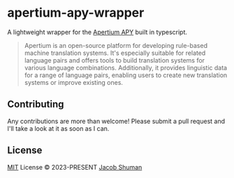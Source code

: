 # apertium-apy-wrapper

A lightweight wrapper for the [Apertium APY](https://wiki.apertium.org/wiki/Apertium-apy) built in typescript.

> Apertium is an open-source platform for developing rule-based machine translation systems. It's especially suitable for related language pairs and offers tools to build translation systems for various language combinations. Additionally, it provides linguistic data for a range of language pairs, enabling users to create new translation systems or improve existing ones.

<!-- Badges -->

[npm-version-src]: https://img.shields.io/npm/v/apertium-apy?style=flat&colorA=080f12&colorB=1fa669
[npm-version-href]: https://npmjs.com/package/apertium-apy
[npm-downloads-src]: https://img.shields.io/npm/dm/apertium-apy?style=flat&colorA=080f12&colorB=1fa669
[npm-downloads-href]: https://npmjs.com/package/apertium-apy
[bundle-src]: https://img.shields.io/bundlephobia/minzip/apertium-apy?style=flat&colorA=080f12&colorB=1fa669&label=minzip
[bundle-href]: https://bundlephobia.com/result?p=apertium-apy
[license-src]: https://img.shields.io/github/license/jacob-shuman/apertium-apy.svg?style=flat&colorA=080f12&colorB=1fa669
[license-href]: https://github.com/jacob-shuman/apertium-apy/blob/main/LICENSE
[jsdocs-src]: https://img.shields.io/badge/jsdocs-reference-080f12?style=flat&colorA=080f12&colorB=1fa669
[jsdocs-href]: https://www.jsdocs.io/package/apertium-apy

## Contributing

Any contributions are more than welcome! Please submit a pull request and I'll take a look at it as soon as I can.

## License

[MIT](./LICENSE) License © 2023-PRESENT [Jacob Shuman](https://github.com/jacob-shuman/apertium-apy-wrapper)
